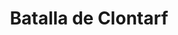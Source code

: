 ﻿---
title: "Batalla de Clontarf"
permalink: periodes_175.html
layout: periode
dataInici: 1014-04-23
sidebar: periodes
pares:
  - 174:
    title: "Islas Británicas"
    dataInici: "(793)"
    dataFi: "(1066)"

fills:
jocsPrincipals:
  - title: "Clontarf"
    bggId: 3698

jocsEscenaris:
jocsEpoca:
  - title: "Ancient Battles Deluxe Expansion Kit 1: Elephants at War"
    bggId: 37563
    escenari: "Clontarf"

jocsEpocaEscenaris:
  - title: "Anachronism"
    bggId: 14038
    escenari: "Brian Ború"
    dataInici: 1002
    dataFi: 1014

---
